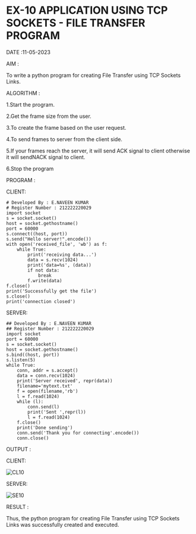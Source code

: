 # EX-10 APPLICATION USING TCP SOCKETS - FILE TRANSFER PROGRAM

DATE :11-05-2023

AIM :

To write a python program for creating File Transfer using TCP Sockets Links.


ALGORITHM :

1.Start the program.

2.Get the frame size from the user.

3.To create the frame based on the user request.

4.To send frames to server from the client side.

5.If your frames reach the server, it will send ACK signal to client otherwise it will sendNACK signal to client.

6.Stop the program


PROGRAM :

CLIENT:

```
# Developed By : E.NAVEEN KUMAR
# Register Number : 212222220029
import socket
s = socket.socket()
host = socket.gethostname()
port = 60000
s.connect((host, port))
s.send("Hello server!".encode())
with open('received_file', 'wb') as f:
    while True:
        print('receiving data...')
        data = s.recv(1024)
        print('data=%s', (data))
        if not data:
            break
        f.write(data)
f.close()
print('Successfully get the file')
s.close()
print('connection closed')
```

SERVER:

```
## Developed By : E.NAVEEN KUMAR
## Register Number : 212222220029
import socket
port = 60000
s = socket.socket()
host = socket.gethostname()
s.bind((host, port))
s.listen(5)
while True:
    conn, addr = s.accept()
    data = conn.recv(1024)
    print('Server received', repr(data))
    filename='mytext.txt'
    f = open(filename,'rb')
    l = f.read(1024)
    while (l):
        conn.send(l)
        print('Sent ',repr(l))
        l = f.read(1024)
    f.close()
    print('Done sending')
    conn.send('Thank you for connecting'.encode())
    conn.close()
```





OUTPUT :

CLIENT:

![CL10](https://github.com/NAVEENKUMAR4325/EX-10/assets/119479566/2f76a17d-242e-4b7e-896d-afcb02cf9dd3)

SERVER:

![SE10](https://github.com/NAVEENKUMAR4325/EX-10/assets/119479566/a9dc3a3e-67b2-44bb-8c30-8891ad2869f5)





RESULT :

Thus, the python program for creating File Transfer using TCP Sockets Links was successfully created and executed.
